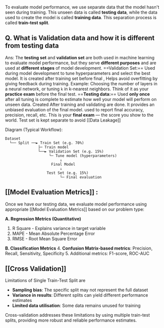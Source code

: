 To evaluate model performance, we use separate data that the model hasn't seen during training. This unseen data is called **testing data**, while the data used to create the model is called **training data**. This separation process is called **train-test split**.

## Q. What is Validation data and how it is different from testing data
Ans: 
The **testing set** and **validation set** are both used in machine learning to evaluate model performance, but they serve **different purposes** and are used at **different stages** of model development.
==Validation Set:==
Used during model development to tune hyperparameters and select the best model. It is created after training set before final , Helps avoid overfitting by giving feedback during training.
Example: Choosing the number of layers in a neural network, or tuning `k` in k-nearest neighbors.
Think of it as your **practice exam** before the final test.
==**Testing data:**==
Used **only once** after all tuning is complete to estimate how well your model will perform on unseen data. Created After training and validating are done. It provides an unbiased evaluation of the final model. used to report final accuracy, precision, recall, etc.
This is your **final exam** — the score you show to the world.
Test set is kept separate to avoid [[Data Leakage]]

Diagram (Typical Workflow):
```
Dataset
  └── Split ──► Train Set (e.g. 70%)
               ├─ Train model
               └──► Validation Set (e.g. 15%)
                    └─ Tune model (hyperparameters)
                         ↓
                     Final Model
                         ↓
                   Test Set (e.g. 15%)
                         └─ Final evaluation

```


## [[Model Evaluation Metrics]] :
Once we have our testing data, we evaluate model performance using appropriate [[Model Evaluation Metrics]] based on our problem type:

**A. Regression Metrics (Quantitative)**

1. R Square - Explains variance in target variable
2. MAPE - Mean Absolute Percentage Error
3. RMSE - Root Mean Square Error

**B. Classification Metrics** 
4. **Confusion Matrix-based metrics**: Precision, Recall, Sensitivity, Specificity
5. Additional metrics: F1-score, ROC-AUC

## [[Cross Validation]]
Limitations of Single Train-Test Split are
- **Sampling bias**: The specific split may not represent the full dataset
- **Variance in results**: Different splits can yield different performance estimates
- **Limited data utilisation**: Some data remains unused for training

Cross-validation addresses these limitations by using multiple train-test splits, providing more robust and reliable performance estimates.

